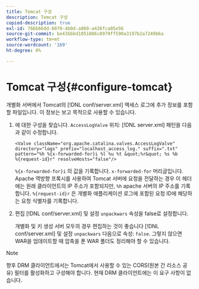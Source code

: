 ```yaml
---
title: Tomcat 구성
description: Tomcat 구성
copied-description: true
exl-id: 766b66dd-6070-4b0d-a860-a426fca05e56
source-git-commit: be43bbbd1051886c8979ff590a3197b2a7249b6a
workflow-type: tm+mt
source-wordcount: '169'
ht-degree: 0%

---
```


# Tomcat 구성{#configure-tomcat}

개별화 서버에서 Tomcat의 [!DNL conf/server.xml] 액세스 로그에 추가 정보를 포함할 파일입니다. 이 정보는 보고 목적으로 사용할 수 있습니다.

1. 에 대한 구성을 찾습니다. `AccessLogValve` 위치: [!DNL server.xml] 패턴을 다음과 같이 수정합니다.

   ```
   <Valve className="org.apache.catalina.valves.AccessLogValve" 
   directory="logs" prefix="localhost_access_log." suffix=".txt" 
   pattern="%h %{x-forwarded-for}i %l %u %t &quot;%r&quot; %s %b 
   %{request-id}r" resolveHosts="false"/>
   ```

   `%{x-forwarded-for}i` 의 값을 기록합니다. `x-forwarded-for` 머리글입니다. Apache 역방향 프록시를 사용하여 Tomcat 서버에 요청을 전달하는 경우 이 헤더에는 원래 클라이언트의 IP 주소가 포함되지만, `%h` apache 서버의 IP 주소를 기록합니다. `%{request-id}r` 은 개별화 애플리케이션 로그에 포함된 요청 ID에 해당하는 요청 식별자를 기록합니다.

1. 편집 [!DNL conf/server.xml] 및 설정 `unpackwars` 속성을 false로 설정합니다.

   개별화 및 키 생성 서버 모두의 경우 편집하는 것이 좋습니다 [!DNL conf/server.xml] 및 설정 `unpackwars` 다음으로 속성: `false`. 그렇지 않으면 WAR을 업데이트할 때 압축을 푼 WAR 폴더도 정리해야 할 수 있습니다.

>[!NOTE]
>
>향후 DRM 클라이언트에서는 Tomcat에서 사용할 수 있는 CORS(원본 간 리소스 공유) 필터를 활성화하고 구성해야 합니다. 현재 DRM 클라이언트에는 이 요구 사항이 없습니다.
